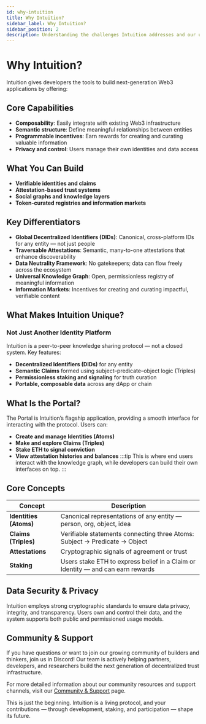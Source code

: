```yaml
---
id: why-intuition
title: Why Intuition?
sidebar_label: Why Intuition?
sidebar_position: 2
description: Understanding the challenges Intuition addresses and our unique approach
---
```

# Why Intuition?

Intuition gives developers the tools to build next-generation Web3 applications by offering:

## Core Capabilities

- **Composability**: Easily integrate with existing Web3 infrastructure
- **Semantic structure**: Define meaningful relationships between entities  
- **Programmable incentives**: Earn rewards for creating and curating valuable information
- **Privacy and control**: Users manage their own identities and data access

## What You Can Build

- **Verifiable identities and claims**
- **Attestation-based trust systems**
- **Social graphs and knowledge layers**
- **Token-curated registries and information markets**

## Key Differentiators

- **Global Decentralized Identifiers (DIDs)**: Canonical, cross-platform IDs for any entity — not just people
- **Traversable Attestations**: Semantic, many-to-one attestations that enhance discoverability
- **Data Neutrality Framework**: No gatekeepers; data can flow freely across the ecosystem
- **Universal Knowledge Graph**: Open, permissionless registry of meaningful information
- **Information Markets**: Incentives for creating and curating impactful, verifiable content

## What Makes Intuition Unique?

### Not Just Another Identity Platform

Intuition is a peer-to-peer knowledge sharing protocol — not a closed system. Key features:

- **Decentralized Identifiers (DIDs)** for any entity
- **Semantic Claims** formed using subject–predicate–object logic (Triples)
- **Permissionless staking and signaling** for truth curation
- **Portable, composable data** across any dApp or chain

## What Is the Portal?

The Portal is Intuition’s flagship application, providing a smooth interface for interacting with the protocol. Users can:

- **Create and manage Identities (Atoms)**
- **Make and explore Claims (Triples)**
- **Stake ETH to signal conviction**
- **View attestation histories and balances**
:::tip
This is where end users interact with the knowledge graph, while developers can build their own interfaces on top.
:::
## Core Concepts

| Concept | Description |
|---------|-------------|
| **Identities (Atoms)** | Canonical representations of any entity — person, org, object, idea |
| **Claims (Triples)** | Verifiable statements connecting three Atoms: Subject → Predicate → Object |
| **Attestations** | Cryptographic signals of agreement or trust |
| **Staking** | Users stake ETH to express belief in a Claim or Identity — and can earn rewards |

## Data Security & Privacy

Intuition employs strong cryptographic standards to ensure data privacy, integrity, and transparency. Users own and control their data, and the system supports both public and permissioned usage models.



## Community & Support

If you have questions or want to join our growing community of builders and thinkers, join us in Discord! Our team is actively helping partners, developers, and researchers build the next generation of decentralized trust infrastructure.

For more detailed information about our community resources and support channels, visit our [Community & Support](/guides/resources/community-and-support) page.

This is just the beginning. Intuition is a living protocol, and your contributions — through development, staking, and participation — shape its future.